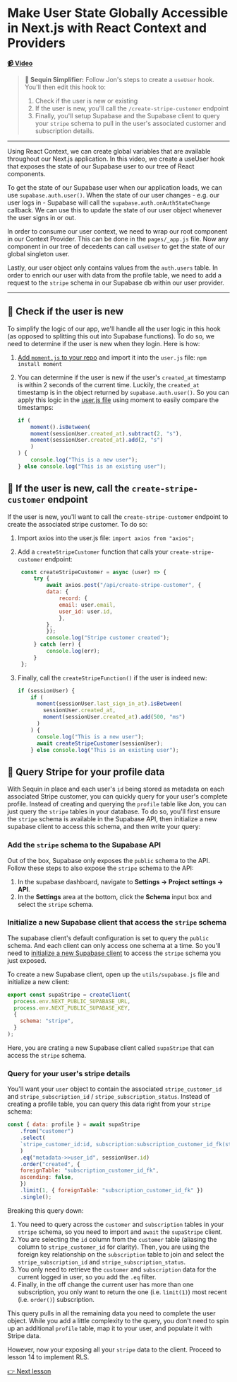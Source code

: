 # Make User State Globally Accessible in Next.js with React Context and Providers

**[📹 Video](https://egghead.io/lessons/next-js-make-user-state-globally-accessible-in-next-js-with-react-context-and-providers)**

> **🔁 Sequin Simplifier:** Follow Jon's steps to create a `useUser` hook. You'll then edit this hook to:
>   1. Check if the user is new or existing
>   2. If  the user is new, you'll call the `/create-stripe-customer` endpoint
>   3. Finally, you'll setup Supabase and the Supabase client to query your `stripe` schema to pull in the user's associated customer and subscription details.

---

Using React Context, we can create global variables that are available throughout our Next.js application. In this video, we create a useUser hook that exposes the state of our Supabase user to our tree of React components.

To get the state of our Supabase user when our application loads, we can use `supabase.auth.user()`. When the state of our user changes - e.g. our user logs in - Supabase will call the `supabase.auth.onAuthStateChange` callback. We can use this to update the state of our user object whenever the user signs in or out.

In order to consume our user context, we need to wrap our root component in our Context Provider. This can be done in the `pages/_app.js` file. Now any component in our tree of decedents can call `useUser` to get the state of our global singleton user.

Lastly, our user object only contains values from the `auth.users` table. In order to enrich our user with data from the profile table, we need to add a request to the `stripe` schema in our Supabase db within our user provider.

---

## 🔁 Check if the user is new

To simplify the logic of our app, we'll handle all the user logic in this hook (as opposed to splitting this out into Supabase functions). To do so, we need to determine if the user is new when they login. Here is how:

1. [Add `moment.js` to your repo](https://momentjs.com/docs/#/use-it/) and import it into the `user.js` file: `npm install moment`
2. You can determine if the user is new if the user's `created_at` timestamp is within 2 seconds of the current time. Luckily, the `created_at` timestamp is in the object returned by `supabase.auth.user()`. So you can apply this logic in the [user.js file](/13-make-user-state-globally-accessible-in-next-js-with-react-context-and-providers/context/user.js) using moment to easily compare the timestamps:

    ```js
    if (
        moment().isBetween(
        moment(sessionUser.created_at).subtract(2, "s"),
        moment(sessionUser.created_at).add(2, "s")
        )
    ) {
        console.log("This is a new user");
    } else console.log("This is an existing user");
    ```

## 🔁 If the user is new, call the `create-stripe-customer` endpoint

If the user is new, you'll want to call the `create-stripe-customer` endpoint to create the associated stripe customer. To do so:

1. Import axios into the user.js file: `import axios from "axios";`
2. Add a `createStripeCustomer` function that calls your `create-stripe-customer` endpoint:

   ```js
    const createStripeCustomer = async (user) => {
        try {
            await axios.post("/api/create-stripe-customer", {
            data: {
                record: {
                email: user.email,
                user_id: user.id,
                },
            },
            });
            console.log("Stripe customer created");
        } catch (err) {
            console.log(err);
        }
    };
   ```

3. Finally, call the `createStripeFunction()` if the user is indeed new:

    ```js
    if (sessionUser) {
        if (
          moment(sessionUser.last_sign_in_at).isBetween(
            sessionUser.created_at,
            moment(sessionUser.created_at).add(500, "ms")
          )
        ) {
          console.log("This is a new user");
          await createStripeCustomer(sessionUser);
        } else console.log("This is an existing user");
    ```

## 🔁 Query Stripe for your profile data

With Sequin in place and each user's `id` being stored as metadata on each associated Stripe customer, you can quickly query for your user's complete profile. Instead of creating and querying the `profile` table like Jon, you can just query the `stripe` tables in your database. To do so, you'll first ensure the `stripe` schema is available in the Supabase API, then initialize a new supabase client to access this schema, and then write your query:

### Add the `stripe` schema to the Supabase API

Out of the box, Supabase only exposes the `public` schema to the API. Follow these steps to also expose the `stripe` schema to the API:

1. In the supabase dashboard, navigate to **Settings → Project settings -> API**.
2. In the **Settings** area at the bottom, click the **Schema** input box and select the `stripe` schema.

### Initialize a new Supabase client that access the `stripe` schema

The supabase client's default configuration is set to query the `public` schema. And each client can only access one schema at a time. So you'll need to [initialize a new Supabase client](https://supabase.com/docs/reference/javascript/initializing#api-schemas) to access the `stripe` schema you just exposed.

To create a new Supabase client, open up the `utils/supabase.js` file and initialize a new client:

  ```js
  export const supaStripe = createClient(
    process.env.NEXT_PUBLIC_SUPABASE_URL,
    process.env.NEXT_PUBLIC_SUPABASE_KEY,
    {
      schema: "stripe",
    }
  );
  ```

Here, you are crating a new Supabase client called `supaStripe` that can access the `stripe` schema.

### Query for your user's stripe details

You'll want your `user` object to contain the associated `stripe_customer_id` and `stripe_subscription_id` / `stripe_subscription_status`. Instead of creating a profile table, you can query this data right from your `stripe` schema:

```js
const { data: profile } = await supaStripe
    .from("customer")
    .select(
    `stripe_customer_id:id, subscription:subscription_customer_id_fk(stripe_subscription_id:id, stripe_subscription_status:status)`
    )
    .eq("metadata->>user_id", sessionUser.id)
    .order("created", {
    foreignTable: "subscription_customer_id_fk",
    ascending: false,
    })
    .limit(1, { foreignTable: "subscription_customer_id_fk" })
    .single();
```

Breaking this query down:

1. You need to query across the `customer` and `subscription` tables in your `stripe` schema, so you need to import and `await` the `supaStripe` client.
2. You are selecting the `id` column from the `customer` table (aliasing the column to `stripe_customer_id` for clarity). Then, you are using the foreign key relationship on the `subscription` table to join and select the `stripe_subscription_id` and `stripe_subscription_status`.
3. You only need to retrieve the `customer` and `subscription` data for the current logged in user, so you add the `.eq` filter.
4. Finally, in the off change the current user has more than one subscription, you only want to return the one (i.e. `limit(1)`) most recent (i.e. `order()`) subscription.

This query pulls in all the remaining data you need to complete the user object. While you add a little complexity to the query, you don't need to spin up an additional `profile` table, map it to your user, and populate it with Stripe data.

However, now your exposing all your `stripe` data to the client. Proceed to lesson 14 to implement RLS.

[👉 Next lesson](/14-implement-authorization-using-row-level-security-and-policies)